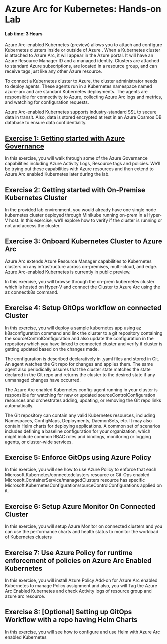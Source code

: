 # Azure Arc for Kubernetes: Hands-on Lab

#### Lab time: 3 Hours

Azure Arc-enabled Kubernetes (preview) allows you to attach and configure Kubernetes clusters inside or outside of Azure . When a Kubernetes cluster is attached to Azure Arc, it will appear in the Azure portal. It will have an Azure Resource Manager ID and a managed identity. Clusters are attached to standard Azure subscriptions, are located in a resource group, and can receive tags just like any other Azure resource.

To connect a Kubernetes cluster to Azure, the cluster administrator needs to deploy agents. These agents run in a Kubernetes namespace named azure-arc and are standard Kubernetes deployments. The agents are responsible for connectivity to Azure, collecting Azure Arc logs and metrics, and watching for configuration requests.

Azure Arc-enabled Kubernetes supports industry-standard SSL to secure data in transit. Also, data is stored encrypted at rest in an Azure Cosmos DB database to ensure data confidentiality.

## [Exercise 1: Getting started with Azure Governance](https://github.com/SpektraSystems/Azure-Arc-for-Kubernetes/blob/master/01-Getting-started-with-Azure-Governance.md)

In this exercise, you will walk through some of the Azure Governance capabilities including Azure Activity Logs, Resource tags and policies. We’ll be trying out these capabilities with Azure resources and then extend to Azure Arc enabled Kubernetes later during the lab.  
 
## Exercise 2: Getting started with On-Premise Kubernetes Cluster
In the provided lab environment, you would already have one single node kubernetes cluster deployed through Minikube running on-prem in a Hyper-V host. In this exercise, we’ll explore how to verify if the cluster is running or not and access the cluster.

## Exercise 3: Onboard Kubernetes Cluster to Azure Arc
Azure Arc extends Azure Resource Manager capabilities to Kubernetes clusters on any infrastructure across on-premises, multi-cloud, and edge. Azure Arc-enabled Kubernetes is currently in public preview.

In this exercise, you will browse through the on-prem kubernetes cluster which is hosted on Hyper-V and connect the Cluster to Azure Arc using the az connectk8s command.

## Exercise 4: Setup GitOps workflow on connected Cluster
In this exercise, you will deploy a sample kubernetes app using az k8sconfiguration command and link the cluster to a git repository containing the sourceControlConfiguration and also update the configuration in the repository which you have linked to connected cluster and verify if cluster is getting updated based on the changes made. 

The configuration is described declaratively in .yaml files and stored in Git. An agent watches the Git repo for changes and applies them. The same agent also periodically assures that the cluster state matches the state declared in the Git repo and returns the cluster to the desired state if any unmanaged changes have occurred.

The Azure Arc enabled Kubernetes config-agent running in your cluster is responsible for watching for new or updated sourceControlConfiguration resources and orchestrates adding, updating, or removing the Git repo links automatically.

The Git repository can contain any valid Kubernetes resources, including Namespaces, ConfigMaps, Deployments, DaemonSets, etc. It may also contain Helm charts for deploying applications. A common set of scenarios includes defining a baseline configuration for your organization, which might include common RBAC roles and bindings, monitoring or logging agents, or cluster-wide services.

## Exercise 5: Enforce GitOps using Azure Policy
In this exercise, you will see how to use Azure Policy to enforce that each Microsoft.Kubernetes/connectedclusters resource or Git-Ops enabled Microsoft.ContainerService/managedClusters resource has specific Microsoft.KubernetesConfiguration/sourceControlConfigurations applied on it.

## Exercise 6: Setup Azure Monitor On Connected Cluster
In this exercise, you will setup Azure Monitor on connected clusters and you can use the performance charts and health status to monitor the workload of Kubernetes clusters

## Exercise 7: Use Azure Policy for runtime enforcement of policies on Azure Arc Enabled Kubernetes
In this exercise, you will install Azure Policy Add-on for Azure Arc enabled Kubernetes to manage Policy assignment and also, you will Tag the Azure Arc Enabled Kubernetes and check Activity logs of resource group and azure arc resource.

## Exercise 8: [Optional] Setting up GitOps Workflow with a repo having Helm Charts 
In this exercise, you will see how to configure and use Helm with Azure Arc enabled Kubernetes
